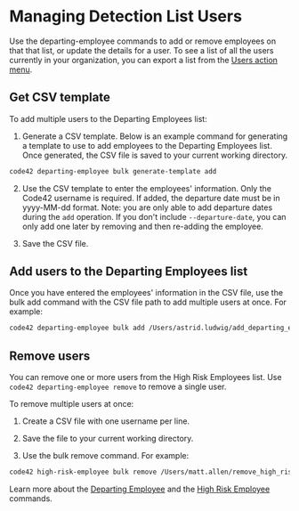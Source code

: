 # Managing Detection List Users

Use the departing-employee commands to add or remove employees on that that list, or update the details for a user. To 
see a list of all the users currently in your organization, you can export a list from the 
[Users action menu](https://support.code42.com/Administrator/Cloud/Administration_console_reference/Users_reference#Action_menu). 

## Get CSV template
To add multiple users to the Departing Employees list:

1. Generate a CSV template. Below is an example command for generating a template to use to add employees to the Departing 
Employees list. Once generated, the CSV file is saved to your current working directory.

```bash
code42 departing-employee bulk generate-template add
``` 

2. Use the CSV template to enter the employees' information. Only the Code42 username is required. If added, 
the departure date must be in yyyy-MM-dd format. Note: you are only able to add departure dates during the `add` 
operation. If you don't include `--departure-date`, you can only add one later by removing and then re-adding the 
employee.

3. Save the CSV file. 

## Add users to the Departing Employees list

Once you have entered the employees' information in the CSV file, use the bulk add command with the CSV file path to 
add multiple users at once. For example: 

```bash
code42 departing-employee bulk add /Users/astrid.ludwig/add_departing_employee.csv
```

## Remove users 
You can remove one or more users from the High Risk Employees list. Use `code42 departing-employee remove` to remove a 
single user. 

To remove multiple users at once:

1. Create a CSV file with one username per line.

2. Save the file to your current working directory. 

3. Use the bulk remove command. For example:

```bash
code42 high-risk-employee bulk remove /Users/matt.allen/remove_high_risk_employee.csv
```

Learn more about the [Departing Employee](../commands/departingemployee.md) and the 
[High Risk Employee](../commands/highriskemployee.md) commands.
